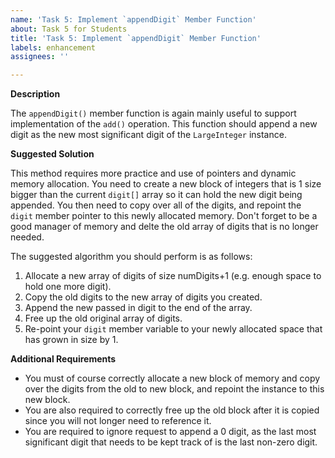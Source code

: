 ```yaml
---
name: 'Task 5: Implement `appendDigit` Member Function'
about: Task 5 for Students
title: 'Task 5: Implement `appendDigit` Member Function'
labels: enhancement
assignees: ''

---
```


**Description**

The `appendDigit()` member function is again mainly useful to support implementation of the `add()` operation.  This function should append a new digit as the new most significant digit of the `LargeInteger` instance.


**Suggested Solution**

This method requires more practice and use of pointers and dynamic memory allocation.  You need to create a new block of integers that is 1 size bigger than the current `digit[]` array so it can hold the new digit being appended.  You then need to copy over all of the digits, and repoint the `digit` member pointer to this newly allocated memory.  Don't forget to be a good manager of memory and delte the old array of digits that is no longer needed.

The suggested algorithm you should perform is as follows:

1. Allocate a new array of digits of size numDigits+1 (e.g. enough
   space to hold one more digit).
2. Copy the old digits to the new array of digits you created.
3. Append the new passed in digit to the end of the array.
4. Free up the old original array of digits.
5. Re-point your `digit` member variable to your newly allocated
   space that has grown in size by 1.

**Additional Requirements**

- You must of course correctly allocate a new block of memory and copy over the digits from the old to new block, and repoint the instance to this new block.
- You are also required to correctly free up the old block after it is copied since you will not longer need to reference it.
- You are required to ignore request to append a 0 digit, as the last most significant digit that needs to be kept track of is the last non-zero digit.

